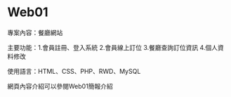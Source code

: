 # Web01

專案內容：餐廳網站

主要功能：1.會員註冊、登入系統
         2.會員線上訂位
         3.餐廳查詢訂位資訊
         4.個人資料修改
         
使用語言：HTML、CSS、PHP、RWD、MySQL

網頁內容介紹可以參閱Web01簡報介紹
